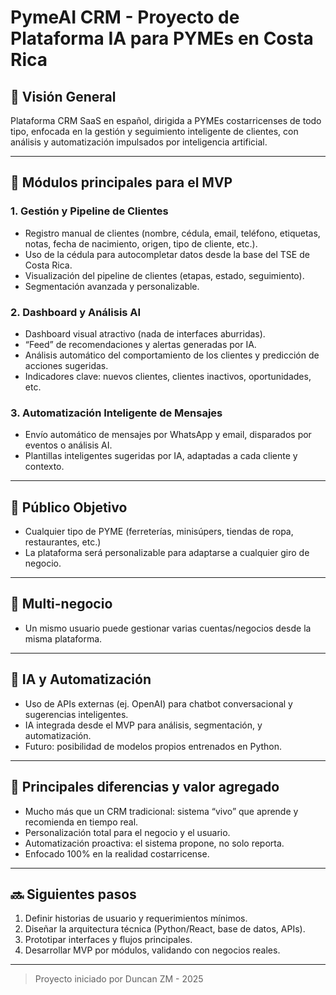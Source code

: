 # PymeAI CRM - Proyecto de Plataforma IA para PYMEs en Costa Rica

## 🎯 Visión General

Plataforma CRM SaaS en español, dirigida a PYMEs costarricenses de todo tipo, enfocada en la gestión y seguimiento inteligente de clientes, con análisis y automatización impulsados por inteligencia artificial.

---

## 🧩 **Módulos principales para el MVP**

### 1. **Gestión y Pipeline de Clientes**
- Registro manual de clientes (nombre, cédula, email, teléfono, etiquetas, notas, fecha de nacimiento, origen, tipo de cliente, etc.).
- Uso de la cédula para autocompletar datos desde la base del TSE de Costa Rica.
- Visualización del pipeline de clientes (etapas, estado, seguimiento).
- Segmentación avanzada y personalizable.

### 2. **Dashboard y Análisis AI**
- Dashboard visual atractivo (nada de interfaces aburridas).
- “Feed” de recomendaciones y alertas generadas por IA.
- Análisis automático del comportamiento de los clientes y predicción de acciones sugeridas.
- Indicadores clave: nuevos clientes, clientes inactivos, oportunidades, etc.

### 3. **Automatización Inteligente de Mensajes**
- Envío automático de mensajes por WhatsApp y email, disparados por eventos o análisis AI.
- Plantillas inteligentes sugeridas por IA, adaptadas a cada cliente y contexto.

---

## 🏪 **Público Objetivo**

- Cualquier tipo de PYME (ferreterías, minisúpers, tiendas de ropa, restaurantes, etc.)
- La plataforma será personalizable para adaptarse a cualquier giro de negocio.

---

## 🏬 **Multi-negocio**

- Un mismo usuario puede gestionar varias cuentas/negocios desde la misma plataforma.

---

## 🤖 **IA y Automatización**

- Uso de APIs externas (ej. OpenAI) para chatbot conversacional y sugerencias inteligentes.
- IA integrada desde el MVP para análisis, segmentación, y automatización.
- Futuro: posibilidad de modelos propios entrenados en Python.

---

## 🚦 **Principales diferencias y valor agregado**

- Mucho más que un CRM tradicional: sistema “vivo” que aprende y recomienda en tiempo real.
- Personalización total para el negocio y el usuario.
- Automatización proactiva: el sistema propone, no solo reporta.
- Enfocado 100% en la realidad costarricense.

---

## 🔜 **Siguientes pasos**

1. Definir historias de usuario y requerimientos mínimos.
2. Diseñar la arquitectura técnica (Python/React, base de datos, APIs).
3. Prototipar interfaces y flujos principales.
4. Desarrollar MVP por módulos, validando con negocios reales.

---

> Proyecto iniciado por Duncan ZM - 2025
